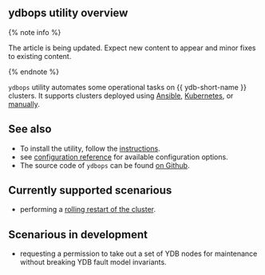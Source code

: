 ## ydbops utility overview

{% note info %}

The article is being updated. Expect new content to appear and minor fixes to existing content.

{% endnote %}

`ydbops` utility automates some operational tasks on {{ ydb-short-name }} clusters. It supports clusters deployed using [Ansible](../../devops/ansible/index.md), [Kubernetes](../../devops/kubernetes/index.md), or [manually](../../devops/manual/index.md).

## See also

* To install the utility, follow the [instructions](install.md).
* see [configuration reference](configuration.md) for available configuration options.
* The source code of `ydbops` can be found [on Github](https://github.com/ydb-platform/ydbops).

## Currently supported scenarious
- performing a [rolling restart of the cluster](rolling-restart-scenario.md).

## Scenarious in development
- requesting a permission to take out a set of YDB nodes for maintenance without breaking YDB fault model invariants.
